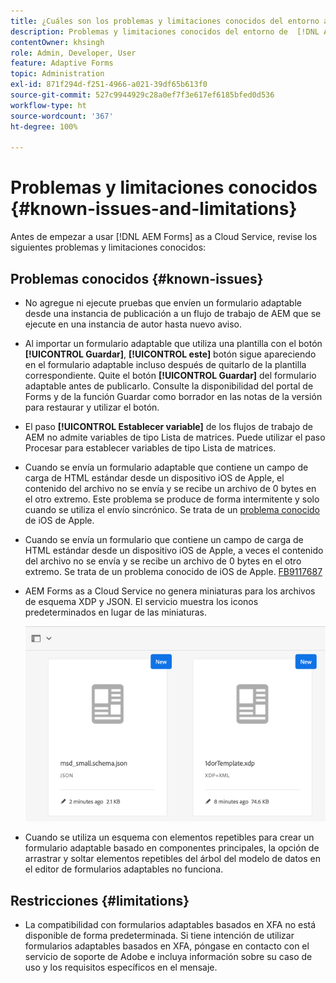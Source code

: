 ```yaml
---
title: ¿Cuáles son los problemas y limitaciones conocidos del entorno as a Cloud Service de AEM Forms?
description: Problemas y limitaciones conocidos del entorno de  [!DNL AEM Forms]  as a Cloud Service.
contentOwner: khsingh
role: Admin, Developer, User
feature: Adaptive Forms
topic: Administration
exl-id: 871f294d-f251-4966-a021-39df65b613f0
source-git-commit: 527c9944929c28a0ef7f3e617ef6185bfed0d536
workflow-type: ht
source-wordcount: '367'
ht-degree: 100%

---
```


# Problemas y limitaciones conocidos {#known-issues-and-limitations}

Antes de empezar a usar [!DNL AEM Forms] as a Cloud Service, revise los siguientes problemas y limitaciones conocidos:

## Problemas conocidos {#known-issues}

* No agregue ni ejecute pruebas que envíen un formulario adaptable desde una instancia de publicación a un flujo de trabajo de AEM que se ejecute en una instancia de autor hasta nuevo aviso.

* Al importar un formulario adaptable que utiliza una plantilla con el botón **[!UICONTROL Guardar]**, **[!UICONTROL este]** botón sigue apareciendo en el formulario adaptable incluso después de quitarlo de la plantilla correspondiente. Quite el botón **[!UICONTROL Guardar]** del formulario adaptable antes de publicarlo. Consulte la disponibilidad del portal de Forms y de la función Guardar como borrador en las notas de la versión para restaurar y utilizar el botón.

* El paso **[!UICONTROL Establecer variable]** de los flujos de trabajo de AEM no admite variables de tipo Lista de matrices. Puede utilizar el paso Procesar para establecer variables de tipo Lista de matrices.

* Cuando se envía un formulario adaptable que contiene un campo de carga de HTML estándar desde un dispositivo iOS de Apple, el contenido del archivo no se envía y se recibe un archivo de 0 bytes en el otro extremo. Este problema se produce de forma intermitente y solo cuando se utiliza el envío sincrónico. Se trata de un [problema conocido](https://feedbackassistant.apple.com/feedback/9117687) de iOS de Apple.

* Cuando se envía un formulario que contiene un campo de carga de HTML estándar desde un dispositivo iOS de Apple, a veces el contenido del archivo no se envía y se recibe un archivo de 0 bytes en el otro extremo. Se trata de un problema conocido de iOS de Apple. [FB9117687](https://feedbackassistant.apple.com/feedback/9117687)

* AEM Forms as a Cloud Service no genera miniaturas para los archivos de esquema XDP y JSON. El servicio muestra los iconos predeterminados en lugar de las miniaturas.

  ![Problema conocido de la miniatura de Forms](/help/forms/assets/forms-tumbnail-known-issue.png)

* Cuando se utiliza un esquema con elementos repetibles para crear un formulario adaptable basado en componentes principales, la opción de arrastrar y soltar elementos repetibles del árbol del modelo de datos en el editor de formularios adaptables no funciona.

## Restricciones {#limitations}

* La compatibilidad con formularios adaptables basados en XFA no está disponible de forma predeterminada. Si tiene intención de utilizar formularios adaptables basados en XFA, póngase en contacto con el servicio de soporte de Adobe e incluya información sobre su caso de uso y los requisitos específicos en el mensaje.

